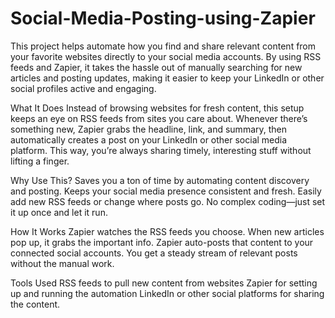 # Social-Media-Posting-using-Zapier
This project helps automate how you find and share relevant content from your favorite websites directly to your social media accounts. By using RSS feeds and Zapier, it takes the hassle out of manually searching for new articles and posting updates, making it easier to keep your LinkedIn or other social profiles active and engaging.

What It Does
Instead of browsing websites for fresh content, this setup keeps an eye on RSS feeds from sites you care about. Whenever there’s something new, Zapier grabs the headline, link, and summary, then automatically creates a post on your LinkedIn or other social media platform. This way, you’re always sharing timely, interesting stuff without lifting a finger.

Why Use This?
Saves you a ton of time by automating content discovery and posting.
Keeps your social media presence consistent and fresh.
Easily add new RSS feeds or change where posts go.
No complex coding—just set it up once and let it run.

How It Works
Zapier watches the RSS feeds you choose.
When new articles pop up, it grabs the important info.
Zapier auto-posts that content to your connected social accounts.
You get a steady stream of relevant posts without the manual work.

Tools Used
RSS feeds to pull new content from websites
Zapier for setting up and running the automation
LinkedIn or other social platforms for sharing the content.
